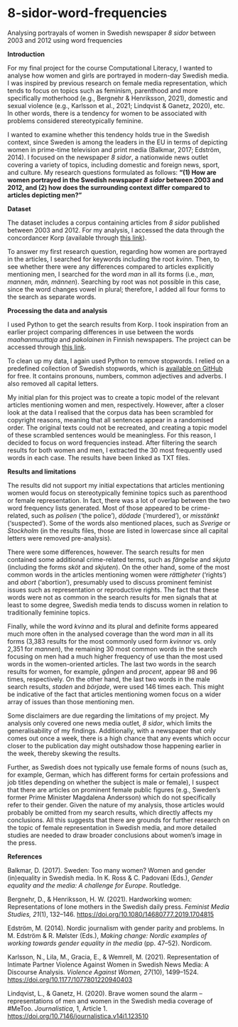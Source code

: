 # 8-sidor-word-frequencies
Analysing portrayals of women in Swedish newspaper _8 sidor_ between 2003 and 2012 using word frequencies

**Introduction**

For my final project for the course Computational Literacy, I wanted to analyse how women and girls are portrayed in modern-day Swedish media. I was inspired by previous research on female media representation, which tends to focus on topics such as feminism, parenthood and more specifically motherhood (e.g., Bergnehr & Henriksson, 2021), domestic and sexual violence (e.g., Karlsson et al., 2021; Lindqvist & Ganetz, 2020), etc. In other words, there is a tendency for women to be associated with problems considered stereotypically feminine.

I wanted to examine whether this tendency holds true in the Swedish context, since Sweden is among the leaders in the EU in terms of depicting women in prime-time television and print media (Balkmar, 2017; Edström, 2014). I focused on the newspaper _8 sidor_, a nationwide news outlet covering a variety of topics, including domestic and foreign news, sport, and culture. My research questions formulated as follows: **“(1) How are women portrayed in the Swedish newspaper _8 sidor_ between 2003 and 2012, and (2) how does the surrounding context differ compared to articles depicting men?”**

**Dataset**

The dataset includes a corpus containing articles from _8 sidor_ published between 2003 and 2012. For my analysis, I accessed the data through the concordancer Korp (available through [this link]([url](https://spraakbanken.gu.se/korp/#?corpus=attasidor&cqp=%5B%5D))).

To answer my first research question, regarding how women are portrayed in the articles, I searched for keywords including the root _kvinn_. Then, to see whether there were any differences compared to articles explicitly mentioning men, I searched for the word _man_ in all its forms (i.e., _man, mannen, män, männen_). Searching by root was not possible in this case, since the word changes vowel in plural; therefore, I added all four forms to the search as separate words.

**Processing the data and analysis**

I used Python to get the search results from Korp. I took inspiration from an earlier project comparing differences in use between the words _maahanmuuttaja_ and _pakolainen_ in Finnish newspapers. The project can be accessed through [this link]([url](https://zenodo.org/records/44544)).

To clean up my data, I again used Python to remove stopwords. I relied on a predefined collection of Swedish stopwords, which is [available on GitHub]([url](https://github.com/stopwords-iso/stopwords-sv)) for free. It contains pronouns, numbers, common adjectives and adverbs. I also removed all capital letters.

My initial plan for this project was to create a topic model of the relevant articles mentioning women and men, respectively. However, after a closer look at the data I realised that the corpus data has been scrambled for copyright reasons, meaning that all sentences appear in a randomised order. The original texts could not be recreated, and creating a topic model of these scrambled sentences would be meaningless. For this reason, I decided to focus on word frequencies instead. After filtering the search results for both women and men, I extracted the 30 most frequently used words in each case. The results have been linked as TXT files.

**Results and limitations**

The results did not support my initial expectations that articles mentioning women would focus on stereotypically feminine topics such as parenthood or female representation. In fact, there was a lot of overlap between the two word frequency lists generated. Most of those appeared to be crime-related, such as _polisen_ (‘the police’), _dödade_ (‘murdered’), or _misstänkt_ (‘suspected’). Some of the words also mentioned places, such as _Sverige_ or _Stockholm_ (in the results files, those are listed in lowercase since all capital letters were removed pre-analysis).

There were some differences, however. The search results for men contained some additional crime-related terms, such as _fängelse_ and _skjuta_ (including the forms _sköt_ and _skjuten_). On the other hand, some of the most common words in the articles mentioning women were _rättigheter_ (‘rights’) and _abort_ (‘abortion’), presumably used to discuss prominent feminist issues such as representation or reproductive rights. The fact that these words were not as common in the search results for men signals that at least to some degree, Swedish media tends to discuss women in relation to traditionally feminine topics.

Finally, while the word _kvinna_ and its plural and definite forms appeared much more often in the analysed coverage than the word _man_ in all its forms (3,383 results for the most commonly used form _kvinnor_ vs. only 2,351 for _mannen_), the remaining 30 most common words in the search focusing on men had a much higher frequency of use than the most used words in the women-oriented articles. The last two words in the search results for women, for example, _gången_ and _procent_, appear 98 and 96 times, respectively. On the other hand, the last two words in the male search results, _staden_ and _började_, were used 146 times each. This might be indicative of the fact that articles mentioning women focus on a wider array of issues than those mentioning men.

Some disclaimers are due regarding the limitations of my project. My analysis only covered one news media outlet, _8 sidor_, which limits the generalisability of my findings. Additionally, with a newspaper that only comes out once a week, there is a high chance that any events which occur closer to the publication day might outshadow those happening earlier in the week, thereby skewing the results.

Further, as Swedish does not typically use female forms of nouns (such as, for example, German, which has different forms for certain professions and job titles depending on whether the subject is male or female), I suspect that there are articles on prominent female public figures (e.g., Sweden’s former Prime Minister Magdalena Andersson) which do not specifically refer to their gender. Given the nature of my analysis, those articles would probably be omitted from my search results, which directly affects my conclusions. All this suggests that there are grounds for further research on the topic of female representation in Swedish media, and more detailed studies are needed to draw broader conclusions about women’s image in the press. 

**References**

Balkmar, D. (2017). Sweden: Too many women? Women and gender (in)equality in Swedish media. In K. Ross & C. Padovani (Eds.), _Gender equality and the media: A challenge for Europe_. Routledge.

Bergnehr, D., & Henriksson, H. W. (2021). Hardworking women: Representations of lone mothers in the Swedish daily press. _Feminist Media Studies, 21_(1), 132–146. https://doi.org/10.1080/14680777.2019.1704815

Edström, M. (2014). Nordic journalism with gender parity and problems. In M. Edström & R. Mølster (Eds.), _Making change: Nordic examples of working towards gender equality in the media_ (pp. 47–52). Nordicom.

Karlsson, N., Lila, M., Gracia, E., & Wemrell, M. (2021). Representation of Intimate Partner Violence Against Women in Swedish News Media: A Discourse Analysis. _Violence Against Women, 27_(10), 1499–1524. https://doi.org/10.1177/1077801220940403

Lindqvist, L., & Ganetz, H. (2020). Brave women sound the alarm – representations of men and women in the Swedish media coverage of #MeToo. _Journalistica_, 1, Article 1. https://doi.org/10.7146/journalistica.v14i1.123510

